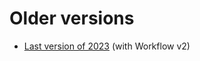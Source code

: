 # Older versions

- [Last version of 2023](https://labordynamicsinstitute.github.io/ldilab-manual-v2023/) (with Workflow v2)